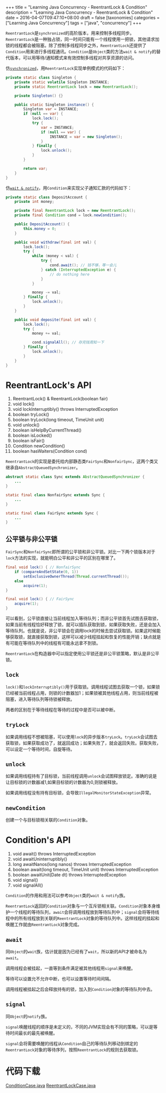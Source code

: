 +++
title = "Learning Java Concurrency - ReentrantLock & Condition"
description = "Learning Java Concurrency - ReentrantLock & Condition"
date = 2016-04-07T09:47:10+08:00
draft = false
[taxonomies]
categories =  ["Learning Java Concurrency"]
tags = ["java", "concurrency"]
+++

`ReentrantLock`是`synchronized`的高阶版本，用来控制多线程同步。`ReentrantLock`是一种独占锁，同一时间只能有一个线程使用一把锁，其他请求加锁的线程都会被阻塞。除了控制多线程同步之外，`ReentrantLock`还提供了`Condition`用来进行多线程通讯。`Condition`是`Object`类的方法`wait & notify`的替代版本，可以用等待/通知模式来有效控制多线程对共享资源的访问。

仿[`synchronized`](/2016/04/01/java-concurrency-synchronized/)，用`ReentrantLock`实现单例模式的代码如下：

```java
private static class Singleton {
    private static volatile Singleton INSTANCE;
    private static ReentrantLock lock = new ReentrantLock();

    private Singleton() {}

    public static Singleton instance() {
        Singleton var = INSTANCE;
        if (null == var) {
            lock.lock();
            try {
                var = INSTANCE;
                if (null == var) {
                    INSTANCE = var = new Singleton();
                }
            } finally {
                lock.unlock();
            }
        }

        return var;
    }
}
```

仿[`wait & notify`](/2016/04/06/learning-java-concurrency-wait-notify/)，用`Condition`来实现父子通知汇款的代码如下：

```java
private static class DepositAccount {
    private int money;

    private final ReentrantLock lock = new ReentrantLock();
    private final Condition cond = lock.newCondition();

    public DepositAccount() {
        this.money = 0;
    }

    public void withdraw(final int val) {
        lock.lock();
        try {
            while (money < val) {
                try {
                    cond.await(); // 钱不够，等一会儿
                } catch (InterruptedException e) {
                    // do nothing here
                }
            }

            money -= val;
        } finally {
            lock.unlock();
        }
    }

    public void deposite(final int val) {
        lock.lock();
        try {
            money += val;

            cond.signalAll(); // 存完钱周知一下
        } finally {
            lock.unlock();
        }
    }
}
```

<!-- More -->

# ReentrantLock's API

1. ReentrantLock() & ReentrantLock(boolean fair)
2. void lock()
3. void lockInterruptibly() throws InterruptedException
4. boolean tryLock()
5. boolean tryLock(long timeout, TimeUnit unit)
6. void unlock()
7. boolean isHelpByCurrentThread()
8. boolean isLocked()
9. boolean isFair()
10. Condition newCondition()
11. boolean hasWaiters(Condition cond)

`ReentrantLock`的实现是委托给内部静态类`FairSync`和`NonfairSync`，这两个类又继承自`AbstractQueuedSynchronizer`。

```java
abstract static class Sync extends AbstractQueuedSynchronizer {
    ...
}

static final class NonfairSync extends Sync {
    ...
}

static final class FairSync extends Sync {
    ...
}
```

## 公平锁与非公平锁

`FairSync`和`NonfairSync`即所谓的公平锁和非公平锁。对比一下两个锁版本对于`lock`方法的实现，就能明白公平和非公平的区别在哪里了。

```java
final void lock() { // NonfairSync
    if (compareAndSetState(0, 1))
        setExclusiveOwnerThread(Thread.currentThread());
    else
        acquire(1);
}

final void lock() { // FairSync
    acquire(1);
}
```

可以看到，公平锁直接让当前线程加入等待队列；而非公平锁首先试图去获取锁，如果当前有线程恰好释放了锁，就可以插队获取到锁，如果获取失败，还是会加入等待队列。也就是说，非公平锁会在调用lock的时候去尝试获取锁。如果这时候能够获取锁，就直接获取到锁，这样可以减少线程挂起和恢复的性能开销；缺点就是有可能在等待队列中的线程有可能永远拿不到锁。

`ReentrantLock`在构造器中可以指定使用公平锁还是非公平锁策略，默认是非公平锁。

## `lock`

`lock()`和`lockInterruptibly()`用于获取锁。调用线程试图去获取一个锁，如果锁已经被当前线程占用，则锁的计数器加1；如果锁被其他线程占用，则当前线程被阻塞，进入等待队列等待锁被释放。

两者的区别在于等待线程在等待的过程中是否可以被中断。

## `tryLock`

如果调用线程不想被阻塞，可以使用`lock`的异步版本`tryLock`。`tryLock`会试图去获取锁，如果获取成功了，就返回成功；如果失败了，就会返回失败。获取失败，可以设定一个等待时间，自旋等待。

## `unlock`

如果调用线程持有了目标锁，当前线程调用`unlock`会试图释放锁定。准确的说是让目标锁的计数器减1,如果目标锁的计数器为0,则锁被释放。

如果调用线程没有持有目标锁，会导致`IllegalMonitorStateException`异常。

## `newCondition`

创建一个与目标锁相关联的`Condition`对象。

# Condition's API

1. void await() throws InterruptedException
2. void awaitUninterruptibly()
3. long awaitNanos(long nanos) throws InterruptedException
4. boolean await(long timeout, TimeUnit unit) throws InterruptedException
5. boolean awaitUnit(Date dt) throws InterruptedException
6. void signal()
7. void signalAll()

`Condition`的作用和用法可以参考`Object`类的`wait & notify`族。

`ReentrantLock`返回的`Condition`对象与一个互斥锁相关联。`Condition`对象本身维护一个线程的等待队列，`await`会将调用线程放到等待队列中；`signal`会将等待线程中的所有线程放到关联的`ReentrantLock`对象的等待队列中。这样线程的挂起和唤醒工作就由`ReentrantLock`对象完成。

## `await`

同`Object`的`wait`族，估计就是因为已经有了`wait`，所以新的API才被命名为`await`。

调用线程会被挂起，一直等到条件满足被其他线程用`signal`来唤醒。

等待可以设置允不允许中断，也可以设置等待时间间隔。

调用线程被挂起之后会释放持有的锁，加入到`Condition`对象的等待队列中去。

## `signal`

同`Object`的`notify`族。

`signal`唤醒线程的顺序是未定义的，不同的JVM实现会有不同的策略，可以是等待时间最长的最先被唤醒。

`signal`会将需要唤醒的线程从`Condition`自己的等待队列移动到绑定的`ReentrantLock`对象的等待序列，按照`ReentrantLock`的规则去获取锁。

# 代码下载

[ConditionCase.java](ConditionCase.java)
[ReentrantLockCase.java](ReentrantLockCase.java)
